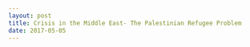 ```yaml
---
layout: post
title: Crisis in the Middle East- The Palestinian Refugee Problem
date: 2017-05-05
---
```


